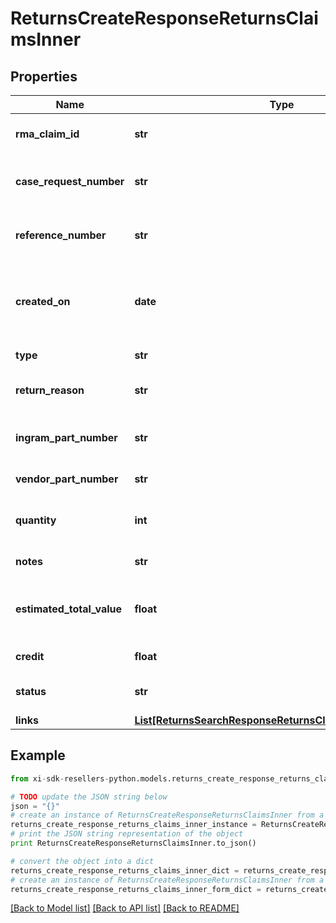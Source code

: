 # ReturnsCreateResponseReturnsClaimsInner


## Properties

Name | Type | Description | Notes
------------ | ------------- | ------------- | -------------
**rma_claim_id** | **str** | The rmaClaimId claim id. | [optional] 
**case_request_number** | **str** | A unique return request number. | [optional] 
**reference_number** | **str** | The reference number for the return. | [optional] 
**created_on** | **date** | The date on which the return request was created.  | [optional] 
**type** | **str** | Type of request. | [optional] 
**return_reason** | **str** | The reason for the return. | [optional] 
**ingram_part_number** | **str** | Unique line number from Ingram. | [optional] 
**vendor_part_number** | **str** | Vendor Part Number. | [optional] 
**quantity** | **int** | Return quantity of the product. | [optional] 
**notes** | **str** | Return notes. | [optional] 
**estimated_total_value** | **float** | The estimated total value of the return. | [optional] 
**credit** | **float** | The amount of credit. | [optional] 
**status** | **str** | The status of the request. | [optional] 
**links** | [**List[ReturnsSearchResponseReturnsClaimsInnerLinksInner]**](ReturnsSearchResponseReturnsClaimsInnerLinksInner.md) |  | [optional] 

## Example

```python
from xi-sdk-resellers-python.models.returns_create_response_returns_claims_inner import ReturnsCreateResponseReturnsClaimsInner

# TODO update the JSON string below
json = "{}"
# create an instance of ReturnsCreateResponseReturnsClaimsInner from a JSON string
returns_create_response_returns_claims_inner_instance = ReturnsCreateResponseReturnsClaimsInner.from_json(json)
# print the JSON string representation of the object
print ReturnsCreateResponseReturnsClaimsInner.to_json()

# convert the object into a dict
returns_create_response_returns_claims_inner_dict = returns_create_response_returns_claims_inner_instance.to_dict()
# create an instance of ReturnsCreateResponseReturnsClaimsInner from a dict
returns_create_response_returns_claims_inner_form_dict = returns_create_response_returns_claims_inner.from_dict(returns_create_response_returns_claims_inner_dict)
```
[[Back to Model list]](../README.md#documentation-for-models) [[Back to API list]](../README.md#documentation-for-api-endpoints) [[Back to README]](../README.md)


